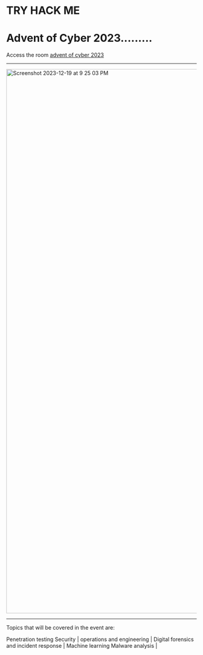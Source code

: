 # TRY HACK ME

# Advent of Cyber 2023.........

Access the room [advent of cyber 2023](https://tryhackme.com/room/adventofcyber2023)

---
<img width="1440" alt="Screenshot 2023-12-19 at 9 25 03 PM" src="https://github.com/Lynk4/Advent-of-Cyber-2023/assets/44930131/e25c0c5c-3267-4bce-807f-5815a1e8fe27">

---

Topics that will be covered in the event are:

Penetration testing Security | operations and engineering | Digital forensics and incident response | Machine learning Malware analysis |


